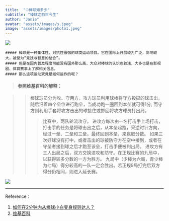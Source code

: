 ```yaml
---
title:  "⚾️棒球知多少"
subtitle: "棒球之前世今生"
author: "Janie"
avatar: "assets/images/s.jpeg"
image: "assets/images/photo1.jpeg"
---
```


![](https://tva1.sinaimg.cn/large/e6c9d24ely1gokg53o0e1j20ku0rt7bd.jpg)

    ##### 棒球是一种集体性、对抗性很强的球类运动项目。它在国际上开展较为广泛，影响较大，被誉为“竞技与智慧的结合”。
    ##### 但是在国内普及程度可能没有国外那么高，大众对棒球的认识也较浅，大多也是在影视剧、体育赛事上了解相关信息。
    ##### 那么这项运动究竟是如何运作的呢？

> #### 参照维基百科的解释：

>> 棒球球员分为攻、守两方，攻方球员利用球棒将守方投掷的球击出，随后沿着四个垒位进行跑垒，当成功跑一圈回到本垒就可得1分; 
>> 而守方则利用手套将攻方击出的球接住或掷回将攻方球员打出局。
>> 
>>> 比赛中，两队轮流攻守。
>>> 进攻方每次由一名打击手上场打击，打击手的任务是将球击出之后，从本垒起跑，采逆时针方向，经过一垒、二垒和三垒，最终回到本垒，来赢取分数。
>>> 如果三次好球没有打中，或者击出的球被防守方在空中接到，或者在守垒者接到球之后才跑至该垒，打击手便被判出局。
>>> 进攻方有三人出局之后，双方交换进攻和防守。在正规比赛的九局中，以获得较多分数的一方为胜方。
>>> 九局中（少棒为六局，青少棒为七局）得分较高的一队一定会胜出。若正规9局打完后双方得分仍相同，则进入延长赛。 



![](https://tva1.sinaimg.cn/large/e6c9d24ely1gokg57gzrnj20m80xcdix.jpg)

***
Reference：
1. [如何在2分钟内从棒球小白变身规则达人？](https://www.zhihu.com/zvideo/1236979641245417472)
2. [维基百科](https://zh.wikipedia.org/wiki/%E6%A3%92%E7%90%83)
